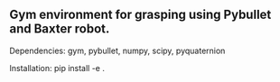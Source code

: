 ## Gym environment for grasping using Pybullet and Baxter robot. 


Dependencies: 
gym, pybullet, numpy, scipy, pyquaternion


Installation:
pip install -e . 
